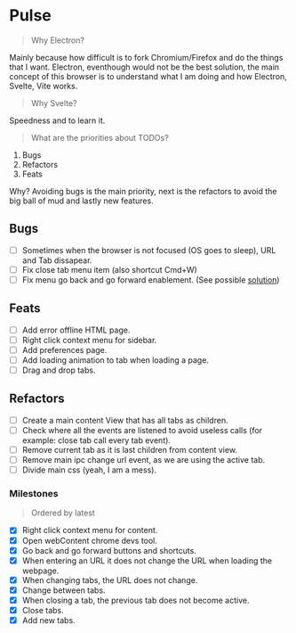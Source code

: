 # Pulse

> Why Electron?

Mainly because how difficult is to fork Chromium/Firefox and do the things that I want. Electron, eventhough would not be the best solution, the main concept of this browser is to understand what I am doing and how Electron, Svelte, Vite works.

> Why Svelte?

Speedness and to learn it.

> What are the priorities about TODOs?

1. Bugs
2. Refactors
3. Feats

Why? Avoiding bugs is the main priority, next is the refactors to avoid the big ball of mud and lastly new features.

## Bugs

- [ ] Sometimes when the browser is not focused (OS goes to sleep), URL and Tab dissapear.
- [ ] Fix close tab menu item (also shortcut Cmd+W)
- [ ] Fix menu go back and go forward enablement. (See possible [solution](https://stackoverflow.com/a/47761652))

## Feats

- [ ] Add error offline HTML page.
- [ ] Right click context menu for sidebar.
- [ ] Add preferences page.
- [ ] Add loading animation to tab when loading a page.
- [ ] Drag and drop tabs.

## Refactors

- [ ] Create a main content View that has all tabs as children.
- [ ] Check where all the events are listened to avoid useless calls (for example: close tab call every tab event).
- [ ] Remove current tab as it is last children from content view.
- [ ] Remove main ipc change url event, as we are using the active tab.
- [ ] Divide main css (yeah, I am a mess).

### Milestones

> Ordered by latest

- [x] Right click context menu for content.
- [x] Open webContent chrome devs tool.
- [x] Go back and go forward buttons and shortcuts.
- [x] When entering an URL it does not change the URL when loading the webpage.
- [x] When changing tabs, the URL does not change.
- [x] Change between tabs.
- [x] When closing a tab, the previous tab does not become active.
- [x] Close tabs.
- [x] Add new tabs.
